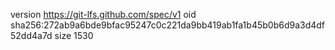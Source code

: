 version https://git-lfs.github.com/spec/v1
oid sha256:272ab9a6bde9bfac95247c0c221da9bb419ab1fa1b45b0b6d9a3d4df52dd4a7d
size 1530

